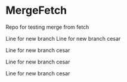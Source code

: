 # MergeFetch
Repo for testing merge from fetch

Line for new branch
Line for new branch cesar 

Line for new branch cesar 

Line for new branch cesar 

Line for new branch cesar 

